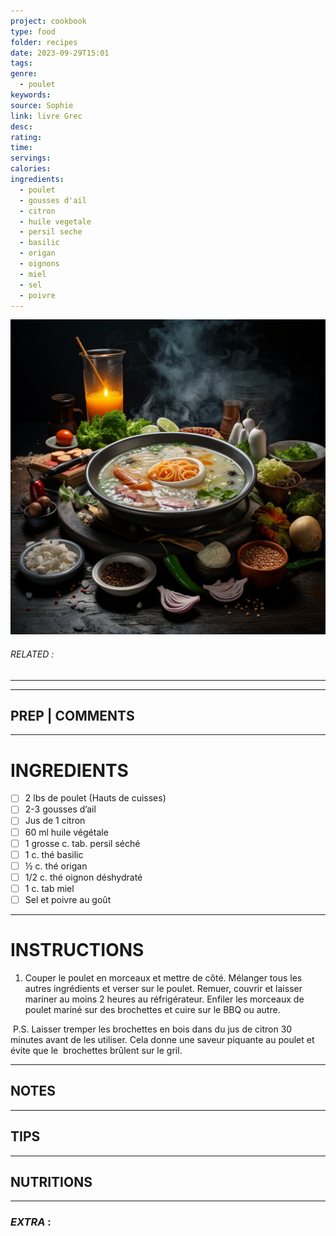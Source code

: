 ```yaml
---
project: cookbook
type: food
folder: recipes
date: 2023-09-29T15:01
tags: 
genre:
  - poulet
keywords: 
source: Sophie
link: livre Grec
desc: 
rating: 
time: 
servings: 
calories: 
ingredients:
  - poulet
  - gousses d'ail
  - citron
  - huile vegetale
  - persil seche
  - basilic
  - origan
  - oignons
  - miel
  - sel
  - poivre
---
```


![IMAGE](_default.png)

###### *RELATED* : 
---


---
## PREP | COMMENTS



---
# INGREDIENTS

- [ ] 2 lbs de poulet (Hauts de cuisses)
- [ ] 2-3 gousses d’ail
- [ ] Jus de 1 citron
- [ ] 60 ml huile végétale 
- [ ] 1 grosse c. tab. persil séché
- [ ] 1 c. thé basilic
- [ ] ½ c. thé origan
- [ ] 1/2 c. thé oignon déshydraté
- [ ] 1 c. tab miel
- [ ] Sel et poivre au goût

---
# INSTRUCTIONS

1. Couper le poulet en morceaux et mettre de côté. Mélanger tous les autres ingrédients et verser sur le poulet. Remuer, couvrir et laisser mariner au moins 2 heures au réfrigérateur. Enfiler les morceaux de poulet mariné sur des brochettes et cuire sur le BBQ ou autre. 

 P.S. Laisser tremper les brochettes en bois dans du jus de citron 30 minutes avant de les utiliser. Cela donne une saveur piquante au poulet et évite que le  brochettes brûlent sur le gril.

---
## NOTES



---
## TIPS



---
## NUTRITIONS



---
### *EXTRA* :



